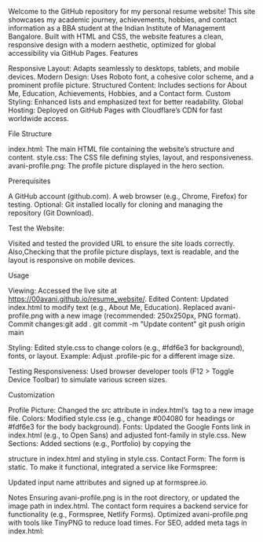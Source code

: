 
Welcome to the GitHub repository for my personal resume website! This site showcases my academic journey, achievements, hobbies, and contact information as a BBA student at the Indian Institute of Management Bangalore. Built with HTML and CSS, the website features a clean, responsive design with a modern aesthetic, optimized for global accessibility via GitHub Pages.
Features

Responsive Layout: Adapts seamlessly to desktops, tablets, and mobile devices.
Modern Design: Uses Roboto font, a cohesive color scheme, and a prominent profile picture.
Structured Content: Includes sections for About Me, Education, Achievements, Hobbies, and a Contact form.
Custom Styling: Enhanced lists and emphasized text for better readability.
Global Hosting: Deployed on GitHub Pages with Cloudflare’s CDN for fast worldwide access.

File Structure

index.html: The main HTML file containing the website’s structure and content.
style.css: The CSS file defining styles, layout, and responsiveness.
avani-profile.png: The profile picture displayed in the hero section.

Prerequisites

A GitHub account (github.com).
A web browser (e.g., Chrome, Firefox) for testing.
Optional: Git installed locally for cloning and managing the repository (Git Download).



Test the Website:

Visited and tested the provided URL to ensure the site loads correctly.
Also,Checking that the profile picture displays, text is readable, and the layout is responsive on mobile devices.


Usage

Viewing: Accessed the live site at https://00avani.github.io/resume_website/.
Edited Content:
Updated index.html to modify text (e.g., About Me, Education).
Replaced avani-profile.png with a new image (recommended: 250x250px, PNG format).
Commit changes:git add .
git commit -m "Update content"
git push origin main



Styling:
Edited style.css to change colors (e.g., #fdf6e3 for background), fonts, or layout.
Example: Adjust .profile-pic for a different image size.


Testing Responsiveness:
Used browser developer tools (F12 > Toggle Device Toolbar) to simulate various screen sizes.

Customization

Profile Picture: Changed the src attribute in index.html’s <img> tag to a new image file.
Colors: Modified style.css (e.g., change #004080 for headings or #fdf6e3 for the body background).
Fonts: Updated the Google Fonts link in index.html (e.g., to Open Sans) and adjusted font-family in style.css.
New Sections: Added sections (e.g., Portfolio) by copying the <section> structure in index.html and styling in style.css.
Contact Form: The form is static. To make it functional, integrated a service like Formspree:<form action="https://formspree.io/your-email" method="POST">

Updated input name attributes and signed up at formspree.io.

Notes
Ensuring avani-profile.png is in the root directory, or updated the image path in index.html.
The contact form requires a backend service for functionality (e.g., Formspree, Netlify Forms).
Optimized avani-profile.png with tools like TinyPNG to reduce load times.
For SEO, added meta tags in index.html:<meta name="description" content="Avani Pandya's resume website, showcasing education and achievements.">
<meta name="keywords" content="Avani Pandya, resume, BBA, IIM Bangalore">
